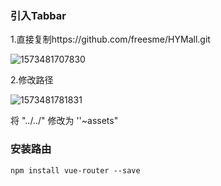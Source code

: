 ### 引入Tabbar

1.直接复制https://github.com/freesme/HYMall.git

![1573481707830](03-引入Tabbar&router.assets/1573481707830.png)

2.修改路径

![1573481781831](03-引入Tabbar&router.assets/1573481781831.png)

将  "../../"  修改为 ''~assets"

### 安装路由

`npm install vue-router --save`